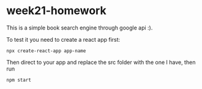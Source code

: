 # week21-homework

This is a simple book search engine through google api :). </br>

To test it you need to create a react app first:
```
npx create-react-app app-name
```
Then direct to your app and replace the src folder with the one I have, then run
```
npm start
```
